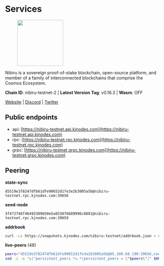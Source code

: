 # Services

<figure><img src="https://raw.githubusercontent.com/kj89/testnet_manuals/main/pingpub/logos/nibiru.png" width="150" alt=""><figcaption></figcaption></figure>

Nibiru is a sovereign proof-of-stake blockchain, open-source platform,  and member of a family of interconnected blockchains that comprise the Cosmos Ecosystem.

**Chain ID**: nibiru-testnet-2 | **Latest Version Tag**: v0.16.3 | **Wasm**: OFF

[Website](https://nibiru.fi) | [Discord](https://discord.gg/nibiru) | [Twitter](https://twitter.com/NibiruChain)


## Public endpoints

* api: [https://nibiru-testnet.api.kjnodes.com](https://nibiru-testnet.api.kjnodes.com)
* rpc: [https://nibiru-testnet.rpc.kjnodes.com](https://nibiru-testnet.rpc.kjnodes.com)
* grpc: [https://nibiru-testnet.grpc.kjnodes.com](https://nibiru-testnet.grpc.kjnodes.com)

## Peering

**state-sync**

```text
d5519e378247dfb61dfe90652d1fe3e2b3005a5b@nibiru-testnet.rpc.kjnodes.com:39656
```

**seed-node**

```text
3f472746f46493309650e5a033076689996c8881@nibiru-testnet.rpc.kjnodes.com:39659
```

**addrbook**
```bash
curl -Ls https://snapshots.kjnodes.com/nibiru-testnet/addrbook.json > $HOME/.nibid/config/addrbook.json
```

**live-peers** (48)
```bash
peers="d5519e378247dfb61dfe90652d1fe3e2b3005a5b@65.109.68.190:39656,cee45d46a0461e55dcb397a274e8907af4cd7828@43.154.44.230:26657,2f35fb311c84dae1ac0a6ec4928307769983fa1f@154.53.44.216:26657,08c10c775c86e9752741e993f6e89563413018e6@43.134.165.29:26657,093550f035a9e92975e8dca08aabef81c477acb1@84.252.159.237:26656,17e2f71d5bd857203ad1a775d678c0448d2a4741@185.252.232.251:26656,8fd1ceb4bb0ee932025bfdc96e04b87c3a084827@185.135.137.212:26656,16cc3546082b849a65f38abb20bfa35f04e8baa8@65.21.155.212:26656,24016cec78971d7ecae24fd99ac16655e6332eb8@66.94.102.176:26657,fbad9746b824485a2b7c88d72f83e6e4d1fa5eb2@43.156.89.178:26657,5c2a752c9b1952dbed075c56c600c3a79b58c395@195.3.220.140:27046,82dde0f3c283ca231849376696d08c39c3d458ce@173.82.203.187:26657,3500e228e18001372f08bcd0920281096ef80ddb@43.155.105.2:26657,c78f3ca40b54f35c2152515864095f16232c78ad@43.134.233.54:26657,794f2f7e5bb4e9b1e7e752c3d7df76a8db824151@65.109.30.12:61756,5ef59d8905bbd2bff62e06c391bfcccd5b4f23a9@188.34.202.151:26656,d7185d6b0d6a7dbe8c45e1fddfa0165dfdba01c0@38.242.150.132:39656,e55d8746ad30e0d11ebe0aa3792c46713375edcc@135.181.2.104:26656,0e07d1c2c5eaeffaa61d70be990d28bff450cdb2@84.46.243.157:39656,eb65c95ea745d1cb5f66e2fda5d5e1029f4dc43d@5.161.43.109:26656,756a7ac7c297a6b0c5015501ad7ad484867c8c96@213.246.39.53:26656,3939da5da8d8a31e6af2cb6d7bdcb222ff2487eb@65.109.14.69:39656,5eecfdf089428a5a8e52d05d18aae1ad8503d14c@65.108.141.109:19656,1d3f914e32debf63acf9f6de4a9d37c2e88dbf01@95.217.160.194:26656,97431f068ac81f68b34dfbb426f5193a88692bd7@146.190.58.126:26656,fc1ed6152c28a8da7c7cc50117a412291cf3894e@194.163.140.212:26656,aa882f345fd3febd66f0693d4525a537bdaa35ec@194.233.67.92:39656,531c0ff46a2bb0de169e6086087c2ac04c3e27cf@185.15.244.160:26656,706d1fddbd94737ce4d761201791e61085e7c9be@185.135.137.234:26656,5a2c62bbe9cc371819924c300be339490b75bdc0@185.216.75.21:36656,4b3a7ba57390472c6285a2b581efd0b915f516eb@43.134.165.49:26657,e1f9e55ac9b69d93443581526e0eaceb9975e4cf@89.117.48.125:26656,2c22d9b9f767522ddea193bd9f3c5b75f44a5558@173.82.207.117:26657,7b48063c94fc1a131da7254c9b018e0e88c5fe1a@84.46.240.85:26656,3c6b56439e8f20ba87b07ef9009da896fe310763@159.69.90.70:26656,a4a0b5b90dbcc92006e7d05d7f6521f120520116@34.75.178.18:26656,c26331d00b29298a8c6ef0b9ea595fad737e1d89@38.242.240.79:26656,00293ea6d3401f0335c719263b9bff37f8c5a868@65.21.134.202:26566,53b08686f6882a77a462f06616edb77cbff9980d@142.132.253.112:13656,438701ce016699880f9073c6b99f71d17309d820@154.53.52.215:26657,656465577c4a24380265725e17bffcd13816d6bc@84.46.246.196:26656,bec6fe42dd406ac789acb8b52fd6510e56232649@194.163.190.132:12656,7bbe4afc59fbfff5e6c3189c8ef73a1c6ac3f067@80.82.215.23:26656,5a868d18a5046b715ee726a45b680a68f92bafcb@149.102.136.149:27656,70f2fc7f5195b6956d779e3f7c64f2a439e8338e@38.242.135.86:26656,6df779cceccc7468ceb001ddbd2167471838ca61@149.102.158.241:26656,2ec6cb2a83c178fb490a992a3bd6a5c142c3fc61@135.181.20.30:26656,84ddf1d4c2f225ccd6cc4210e5aa940246e0f05f@185.135.137.238:26656"
sed -i -e "s|^persistent_peers *=.*|persistent_peers = \"$peers\"|" $HOME/.nibid/config/config.toml
```

